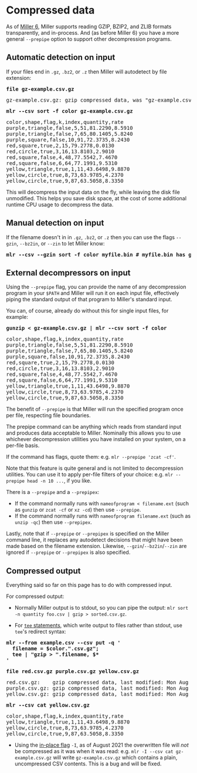 <!---  PLEASE DO NOT EDIT DIRECTLY. EDIT THE .md.in FILE PLEASE. --->
# Compressed data

As of [Miller 6](new-in-miller-6.md), Miller supports reading GZIP, BZIP2, and
ZLIB formats transparently, and in-process. And (as before Miller 6) you have a
more general `--prepipe` option to support other decompression programs.

## Automatic detection on input

If your files end in `.gz`, `.bz2`, or `.z` then Miller will autodetect by file extension:

<pre class="pre-highlight-in-pair">
<b>file gz-example.csv.gz</b>
</pre>
<pre class="pre-non-highlight-in-pair">
gz-example.csv.gz: gzip compressed data, was "gz-example.csv", last modified: Mon Aug 23 02:04:34 2021, from Unix, original size modulo 2^32 429
</pre>

<pre class="pre-highlight-in-pair">
<b>mlr --csv sort -f color gz-example.csv.gz</b>
</pre>
<pre class="pre-non-highlight-in-pair">
color,shape,flag,k,index,quantity,rate
purple,triangle,false,5,51,81.2290,8.5910
purple,triangle,false,7,65,80.1405,5.8240
purple,square,false,10,91,72.3735,8.2430
red,square,true,2,15,79.2778,0.0130
red,circle,true,3,16,13.8103,2.9010
red,square,false,4,48,77.5542,7.4670
red,square,false,6,64,77.1991,9.5310
yellow,triangle,true,1,11,43.6498,9.8870
yellow,circle,true,8,73,63.9785,4.2370
yellow,circle,true,9,87,63.5058,8.3350
</pre>

This will decompress the input data on the fly, while leaving the disk file unmodified. This helps you save disk space, at the cost of some additional runtime CPU usage to decompress the data.

## Manual detection on input

If the filename doesn't in in `.gz`, `.bz2`, or `.z` then you can use the flags `--gzin`, `--bz2in`, or `--zin` to let Miller know:

<pre class="pre-highlight-non-pair">
<b>mlr --csv --gzin sort -f color myfile.bin # myfile.bin has gzip contents</b>
</pre>

## External decompressors on input

Using the `--prepipe` flag, you can provide the name of any decompression
program in your `$PATH` and Miller will run it on each input file, effectively
piping the standard output of that program to Miller's standard input.

You can, of course, already do without this for single input files, for example:

<pre class="pre-highlight-in-pair">
<b>gunzip < gz-example.csv.gz | mlr --csv sort -f color</b>
</pre>
<pre class="pre-non-highlight-in-pair">
color,shape,flag,k,index,quantity,rate
purple,triangle,false,5,51,81.2290,8.5910
purple,triangle,false,7,65,80.1405,5.8240
purple,square,false,10,91,72.3735,8.2430
red,square,true,2,15,79.2778,0.0130
red,circle,true,3,16,13.8103,2.9010
red,square,false,4,48,77.5542,7.4670
red,square,false,6,64,77.1991,9.5310
yellow,triangle,true,1,11,43.6498,9.8870
yellow,circle,true,8,73,63.9785,4.2370
yellow,circle,true,9,87,63.5058,8.3350
</pre>

The benefit of `--prepipe` is that Miller will run the specified program once per
file, respecting file boundaries.

The prepipe command can be anything which reads from standard input and produces
data acceptable to Miller. Nominally this allows you to use whichever
decompression utilities you have installed on your system, on a per-file basis.

If the command has flags, quote them: e.g. `mlr --prepipe 'zcat -cf'`.

Note that this feature is quite general and is not limited to decompression
utilities. You can use it to apply per-file filters of your choice: e.g. `mlr
--prepipe head -n 10 ...`, if you like.

There is a `--prepipe` and a `--prepipex`:

* If the command normally runs with `nameofprogram < filename.ext` (such as `gunzip` or `zcat -cf` or `xz -cd`) then use `--prepipe`.
* If the command normally runs with `nameofprogram filename.ext` (such as `unzip -qc`) then use `--prepipex`.

Lastly, note that if `--prepipe` or `--prepipex` is specified on the Miller
command line, it replaces any autodetect decisions that might have been made
based on the filename extension. Likewise, `--gzin`/`--bz2in`/`--zin` are ignored if
`--prepipe` or `--prepipex` is also specified.

## Compressed output

Everything said so far on this page has to do with compressed input.

For compressed output:

* Normally Miller output is to stdout, so you can pipe the output: `mlr sort -n quantity foo.csv | gzip > sorted.csv.gz`.

* For [`tee` statements](reference-dsl-output-statements.md#tee-statements), which write output to files rather than stdout, use `tee`'s redirect syntax:

<pre class="pre-highlight-non-pair">
<b>mlr --from example.csv --csv put -q '</b>
<b>  filename = $color.".csv.gz";</b>
<b>  tee | "gzip > ".filename, $*</b>
<b>'</b>
</pre>

<pre class="pre-highlight-in-pair">
<b>file red.csv.gz purple.csv.gz yellow.csv.gz</b>
</pre>
<pre class="pre-non-highlight-in-pair">
red.csv.gz:    gzip compressed data, last modified: Mon Aug 23 02:34:05 2021, from Unix, original size modulo 2^32 185
purple.csv.gz: gzip compressed data, last modified: Mon Aug 23 02:34:05 2021, from Unix, original size modulo 2^32 164
yellow.csv.gz: gzip compressed data, last modified: Mon Aug 23 02:34:05 2021, from Unix, original size modulo 2^32 158
</pre>

<pre class="pre-highlight-in-pair">
<b>mlr --csv cat yellow.csv.gz</b>
</pre>
<pre class="pre-non-highlight-in-pair">
color,shape,flag,k,index,quantity,rate
yellow,triangle,true,1,11,43.6498,9.8870
yellow,circle,true,8,73,63.9785,4.2370
yellow,circle,true,9,87,63.5058,8.3350
</pre>

* Using the [in-place flag](reference-main-io-options.md#in-place-mode) `-I`,
as of August 2021 the overwritten file will _not_ be compressed as it was when it was read:
e.g. `mlr -I --csv cat gz-example.csv.gz` will write `gz-example.csv.gz` which contains
a plain, uncompressed CSV contents. This is a bug and will be fixed.

